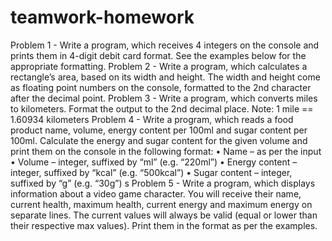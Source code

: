 ﻿# teamwork-homework

Problem 1 - Write a program, which receives 4 integers on the console and prints them in 4-digit debit card format. See the examples below for the appropriate formatting.
Problem 2 - Write a program, which calculates a rectangle’s area, based on its width and height. The width and height come as floating point numbers on the console, formatted to the 2nd character after the decimal point.
Problem 3 - Write a program, which converts miles to kilometers. Format the output to the 2nd decimal place.
Note: 1 mile == 1.60934 kilometers
Problem 4 - Write a program, which reads a food product name, volume, energy content per 100ml and sugar content per 100ml. Calculate the energy and sugar content for the given volume and print them on the console in the following format:
•	Name – as per the input
•	Volume – integer, suffixed by “ml” (e.g. “220ml”)
•	Energy content – integer, suffixed by “kcal” (e.g. “500kcal”)
•	Sugar content – integer, suffixed by “g” (e.g. “30g”) 
s
Problem 5 - Write a program, which displays information about a video game character. You will receive their name, current health, maximum health, current energy and maximum energy on separate lines. The current values will always be valid (equal or lower than their respective max values). Print them in the format as per the examples.

